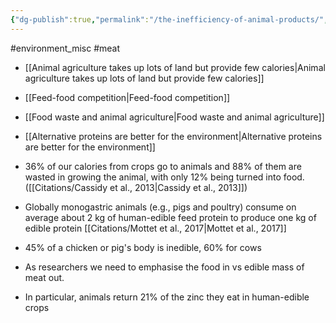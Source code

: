 ```yaml
---
{"dg-publish":true,"permalink":"/the-inefficiency-of-animal-products/","tags":["environment_land"],"created":"2025-10-23T17:42:44.180+01:00","updated":"2025-10-23T18:06:08.697+01:00"}
---
```


#environment_misc #meat 

- [[Animal agriculture takes up lots of land but provide few calories\|Animal agriculture takes up lots of land but provide few calories]]
- [[Feed-food competition\|Feed-food competition]]
- [[Food waste and animal agriculture\|Food waste and animal agriculture]]
- [[Alternative proteins are better for the environment\|Alternative proteins are better for the environment]]

- 36% of our calories from crops go to animals and 88% of them are wasted in growing the animal, with only 12% being turned into food. ([[Citations/Cassidy et al., 2013\|Cassidy et al., 2013]]) 
- Globally monogastric animals (e.g., pigs and poultry) consume on average about 2 kg of human-edible feed protein to produce one kg of edible protein [[Citations/Mottet et al., 2017\|Mottet et al., 2017]] 
- 45% of a chicken or pig\'s body is inedible, 60% for cows
- As researchers we need to emphasise the food in vs edible mass of meat out.
- In particular, animals return 21% of the zinc they eat in human-edible crops



